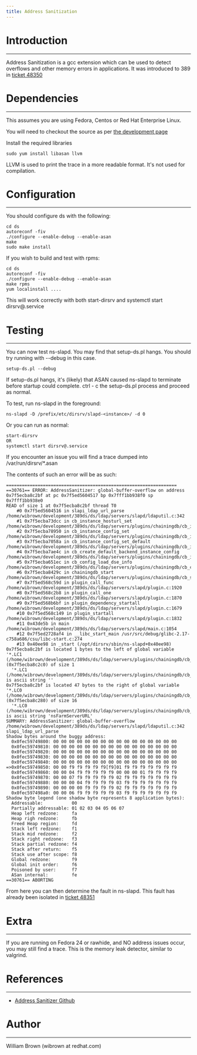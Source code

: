 ```yaml
---
title: Address Sanitization
---
```


# Introduction
--------------

Address Sanitization is a gcc extension which can be used to detect overflows and other memory errors in applications. It was introduced to 389 in [ticket 48350](https://fedorahosted.org/389/ticket/48350)

# Dependencies
--------------

This assumes you are using Fedora, Centos or Red Hat Enterprise Linux.

You will need to checkout the source as per [the development page](development.html)

Install the required libraries

    sudo yum install libasan llvm

LLVM is used to print the trace in a more readable format. It's not used for compilation.

# Configuration
---------------

You should configure ds with the following:

    cd ds
    autoreconf -fiv
    ./configure --enable-debug --enable-asan
    make
    sudo make install

If you wish to build and test with rpms:

    cd ds
    autoreconf -fiv
    ./configure --enable-debug --enable-asan
    make rpms
    yum localinstall ....

This will work correctly with both start-dirsrv and systemctl start dirsrv@.service

# Testing
---------

You can now test ns-slapd. You may find that setup-ds.pl hangs. You should try running with --debug in this case.

    setup-ds.pl --debug

If setup-ds.pl hangs, it's (likely) that ASAN caused ns-slapd to terminate before startup could complete. ctrl - c the setup-ds.pl process and proceed as normal.

To test, run ns-slapd in the foreground:

    ns-slapd -D /prefix/etc/dirsrv/slapd-<instance>/ -d 0

Or you can run as normal:

    start-dirsrv
    OR
    systemctl start dirsrv@.service

If you encounter an issue you will find a trace dumped into /var/run/dirsrv/*.asan

The contents of such an error will be as such:

    =================================================================
    ==30761== ERROR: AddressSanitizer: global-buffer-overflow on address 0x7f5ecba8c2bf at pc 0x7f5ed5604517 bp 0x7fff1bb938f0 sp 0x7fff1bb938e0
    READ of size 1 at 0x7f5ecba8c2bf thread T0
        #0 0x7f5ed5604516 in slapi_ldap_url_parse /home/wibrown/development/389ds/ds/ldap/servers/slapd/ldaputil.c:342
        #1 0x7f5ecba73dcc in cb_instance_hosturl_set /home/wibrown/development/389ds/ds/ldap/servers/plugins/chainingdb/cb_instance.c:692
        #2 0x7f5ecba78950 in cb_instance_config_set /home/wibrown/development/389ds/ds/ldap/servers/plugins/chainingdb/cb_instance.c:1506
        #3 0x7f5ecba7058a in cb_instance_config_set_default /home/wibrown/development/389ds/ds/ldap/servers/plugins/chainingdb/cb_instance.c:145
        #4 0x7f5ecba7ae4c in cb_create_default_backend_instance_config /home/wibrown/development/389ds/ds/ldap/servers/plugins/chainingdb/cb_instance.c:1911
        #5 0x7f5ecba651ec in cb_config_load_dse_info /home/wibrown/development/389ds/ds/ldap/servers/plugins/chainingdb/cb_config.c:143
        #6 0x7f5ecba8429c in chainingdb_start /home/wibrown/development/389ds/ds/ldap/servers/plugins/chainingdb/cb_start.c:36
        #7 0x7f5ed568c59d in plugin_call_func /home/wibrown/development/389ds/ds/ldap/servers/slapd/plugin.c:1920
        #8 0x7f5ed568c2b8 in plugin_call_one /home/wibrown/development/389ds/ds/ldap/servers/slapd/plugin.c:1870
        #9 0x7f5ed568b6bf in plugin_dependency_startall /home/wibrown/development/389ds/ds/ldap/servers/slapd/plugin.c:1679
        #10 0x7f5ed568c149 in plugin_startall /home/wibrown/development/389ds/ds/ldap/servers/slapd/plugin.c:1832
        #11 0x43de5b in main /home/wibrown/development/389ds/ds/ldap/servers/slapd/main.c:1054
        #12 0x7f5ed2728af4 in __libc_start_main /usr/src/debug/glibc-2.17-c758a686/csu/libc-start.c:274
        #13 0x40ee98 in _start (/opt/dirsrv/sbin/ns-slapd+0x40ee98)
    0x7f5ecba8c2bf is located 1 bytes to the left of global variable '*.LC1 (/home/wibrown/development/389ds/ds/ldap/servers/plugins/chainingdb/cb_instance.c)' (0x7f5ecba8c2c0) of size 1
      '*.LC1 (/home/wibrown/development/389ds/ds/ldap/servers/plugins/chainingdb/cb_instance.c)' is ascii string ''
    0x7f5ecba8c2bf is located 47 bytes to the right of global variable '*.LC0 (/home/wibrown/development/389ds/ds/ldap/servers/plugins/chainingdb/cb_instance.c)' (0x7f5ecba8c280) of size 16
      '*.LC0 (/home/wibrown/development/389ds/ds/ldap/servers/plugins/chainingdb/cb_instance.c)' is ascii string 'nsFarmServerURL'
    SUMMARY: AddressSanitizer: global-buffer-overflow /home/wibrown/development/389ds/ds/ldap/servers/slapd/ldaputil.c:342 slapi_ldap_url_parse
    Shadow bytes around the buggy address:
      0x0fec59749800: 00 00 00 00 00 00 00 00 00 00 00 00 00 00 00 00
      0x0fec59749810: 00 00 00 00 00 00 00 00 00 00 00 00 00 00 00 00
      0x0fec59749820: 00 00 00 00 00 00 00 00 00 00 00 00 00 00 00 00
      0x0fec59749830: 00 00 00 00 00 00 00 00 00 00 00 00 00 00 00 00
      0x0fec59749840: 00 00 00 00 00 00 00 00 00 00 00 00 00 00 00 00
    =>0x0fec59749850: 00 00 f9 f9 f9 f9 f9[f9]01 f9 f9 f9 f9 f9 f9 f9
      0x0fec59749860: 00 00 04 f9 f9 f9 f9 f9 00 00 00 01 f9 f9 f9 f9
      0x0fec59749870: 00 00 07 f9 f9 f9 f9 f9 02 f9 f9 f9 f9 f9 f9 f9
      0x0fec59749880: 00 00 00 04 f9 f9 f9 f9 03 f9 f9 f9 f9 f9 f9 f9
      0x0fec59749890: 00 00 00 00 f9 f9 f9 f9 02 f9 f9 f9 f9 f9 f9 f9
      0x0fec597498a0: 00 00 06 f9 f9 f9 f9 f9 03 f9 f9 f9 f9 f9 f9 f9
    Shadow byte legend (one shadow byte represents 8 application bytes):
      Addressable:           00
      Partially addressable: 01 02 03 04 05 06 07
      Heap left redzone:     fa
      Heap righ redzone:     fb
      Freed Heap region:     fd
      Stack left redzone:    f1
      Stack mid redzone:     f2
      Stack right redzone:   f3
      Stack partial redzone: f4
      Stack after return:    f5
      Stack use after scope: f8
      Global redzone:        f9
      Global init order:     f6
      Poisoned by user:      f7
      ASan internal:         fe
    ==30761== ABORTING

From here you can then determine the fault in ns-slapd. This fault has already been isolated in [ticket 48351](https://fedorahosted.org/389/ticket/48351)

# Extra
-------

If you are running on Fedora 24 or rawhide, and NO address issues occur, you may still find a trace. This is the memory leak detector, similar to valgrind.

# References
------------

- [Address Sanitizer Github](https://github.com/google/sanitizers/tree/master/address-sanitizer)

# Author
--------

William Brown (wibrown at redhat.com)


